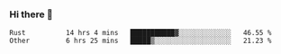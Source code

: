 ### Hi there 👋

<!--
**WShiBin/WShiBin** is a ✨ _special_ ✨ repository because its `README.md` (this file) appears on your GitHub profile.

Here are some ideas to get you started:

- 🔭 I’m currently working on ...
- 🌱 I’m currently learning ...
- 👯 I’m looking to collaborate on ...
- 🤔 I’m looking for help with ...
- 💬 Ask me about ...
- 📫 How to reach me: ...
- 😄 Pronouns: ...
- ⚡ Fun fact: ...
-->

<!--START_SECTION:waka-->

```text
Rust          14 hrs 4 mins   ███████████▓░░░░░░░░░░░░░   46.55 %
Other         6 hrs 25 mins   █████▒░░░░░░░░░░░░░░░░░░░   21.23 %
```

<!--END_SECTION:waka-->
